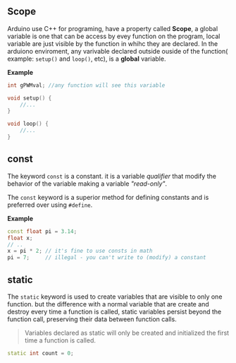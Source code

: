 ## Scope

Arduino use C++ for programing, have a property called **Scope**, a global variable is one that can be access by evey function on the program, local variable are just visible by the function in whihc they are declared. In the arduiono enviroment, any varivable declared outside ouside of the function( example: `setup()` and `loop()`, etc), is a **global** variable.

**Example**
```C++
int gPWMval; //any function will see this variable

void setup() {
	//...
}

void loop() {
	//...
}
```

## const

The keyword `const` is a constant. it is a variable *qualifier* that modify the behavior of the variable making a variable *"read-only"*.

The `const` keyword is a superior method for defining constants and is preferred over using `#define`.

**Example**
```C++
const float pi = 3.14;
float x;
// ..
x = pi * 2; // it's fine to use consts in math
pi = 7;     // illegal - you can't write to (modify) a constant
```

## static

The `static` keyword is used to create variables that are visible to only one function. but the difference with a normal variable that are create and destroy every time a function is called, static variables persist beyond the function call, preserving their data between function calls.

> Variables declared as static will only be created and initialized the first time a function is called.

```C++
static int count = 0;
```

